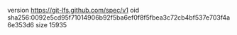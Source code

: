 version https://git-lfs.github.com/spec/v1
oid sha256:0092e5cd95f71014906b92f5ba6ef0f8f5fbea3c72cb4bf537e703f4a6e353d6
size 15935
